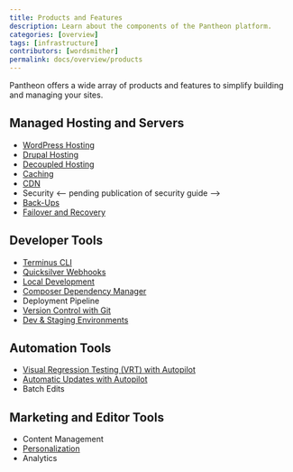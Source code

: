 ```yaml
---
title: Products and Features
description: Learn about the components of the Pantheon platform.
categories: [overview]
tags: [infrastructure]
contributors: [wordsmither]
permalink: docs/overview/products
---
```


Pantheon offers a wide array of products and features to simplify building and managing your sites.

## Managed Hosting and Servers

- [WordPress Hosting](/guides/wordpress-pantheon/)
- [Drupal Hosting](/drupal-9)
- [Decoupled Hosting](/decoupled-sites)
- [Caching](/videos/cache)
- [CDN](/global-cdn)
- Security <-- pending publication of security guide -->
- [Back-Ups](/backups)
- [Failover and Recovery](/guides/disaster-recovery)


## Developer Tools

- [Terminus CLI](/terminus)
- [Quicksilver Webhooks](/quicksilver#hooks)
- [Local Development](/guides/localdev)
- [Composer Dependency Manager](/guides/composer)
- Deployment Pipeline
- [Version Control with Git](/guides/git/git-config)
- [Dev & Staging Environments](/pantheon-workflow)


## Automation Tools

- [Visual Regression Testing (VRT) with Autopilot](/guides/autopilot)
- [Automatic Updates with Autopilot](/guides/autopilot)
- Batch Edits


## Marketing and Editor Tools

- Content Management
- [Personalization](/guides/edge-integrations/)
- Analytics

